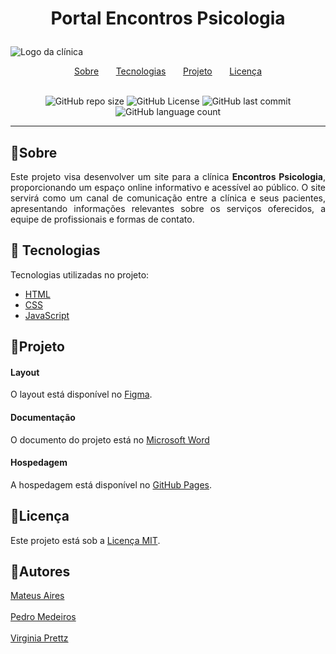 # <p align="center">Portal Encontros Psicologia</p>
![Logo da clínica](https://raw.githubusercontent.com/mateuaires/encontros-psicologia/main/img/banner-github.png)

<div align="center">
    <a href="#small_orange_diamondsobre">Sobre</a>&nbsp;&nbsp;&nbsp;&nbsp;&nbsp;&nbsp;
    <a href="#small_orange_diamond-tecnologias">Tecnologias</a>&nbsp;&nbsp;&nbsp;&nbsp;&nbsp;&nbsp;
    <a href="#small_orange_diamondprojeto">Projeto</a>&nbsp;&nbsp;&nbsp;&nbsp;&nbsp;&nbsp;
    <a href="#small_orange_diamondlicença">Licença</a>
</div>

<div align="center">
<br>
    
![GitHub repo size](https://img.shields.io/github/repo-size/mateuaires/triagem-encontrospsi) ![GitHub License](https://img.shields.io/github/license/mateuaires/triagem-encontrospsi) ![GitHub last commit](https://img.shields.io/github/last-commit/mateuaires/triagem-encontrospsi) ![GitHub language count](https://img.shields.io/github/languages/count/mateuaires/triagem-encontrospsi)
</div>


-----

## :small_orange_diamond:Sobre
<div align="justify">Este projeto visa desenvolver um site para a clínica <b>Encontros Psicologia</b>, proporcionando um espaço online informativo e acessível ao público. O site servirá como um canal de comunicação entre a clínica e seus pacientes, apresentando informações relevantes sobre os serviços oferecidos, a equipe de profissionais e formas de contato.</div>

## :small_orange_diamond: Tecnologias
Tecnologias utilizadas no projeto:
* [HTML](https://developer.mozilla.org/pt-BR/docs/Web/HTML)
* [CSS](https://developer.mozilla.org/pt-BR/docs/Web/CSS)
* [JavaScript](https://developer.mozilla.org/pt-BR/docs/Web/JavaScript)

## :small_orange_diamond:Projeto
#### Layout
O layout está disponível no [Figma](https://www.figma.com/proto/75BaMI2NRaf8o63iKqMkv6/Pr%C3%A1ticas-atualizado?node-id=1-2&starting-point-node-id=1%3A2).

#### Documentação
O documento do projeto está no [Microsoft Word](https://1drv.ms/w/c/86702c411de2a53d/EWMFIIfbaRRHln7h2lNvHUgB-ltDMr3AqQRytwT3Nk_cEQ?e=gEfuHV)

#### Hospedagem
A hospedagem está disponível no [GitHub Pages](https://mateuaires.github.io/triagem-encontrospsi/).

## :small_orange_diamond:Licença
Este projeto está sob a [Licença MIT](https://github.com/mateuaires/encontros-psicologia/tree/main?tab=MIT-1-ov-file).

## :small_orange_diamond:Autores
[Mateus Aires](https://www.linkedin.com/in/mateuaires/)
<br>
<br>
[Pedro Medeiros](https://www.linkedin.com/in/pedro-medeiros-5765b6241/)
<br>
<br>
[Virginia Prettz](https://www.linkedin.com/in/virginiaprettz/)
